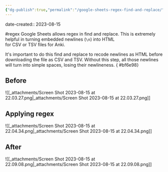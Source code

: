 ```yaml
---
{"dg-publish":true,"permalink":"/google-sheets-regex-find-and-replace/","noteIcon":"2"}
---
```


date-created:: 2023-08-15

#regex
Google Sheets allows regex in find and replace. This is extremely helpful in turning embedded newlines (`\n`) into HTML <br/> for CSV or TSV files for Anki. 

It's important to do this find and replace to recode newlines as HTML before downloading the file as CSV and TSV. Without this step, all those newlines will turn into simple spaces, losing their newlineness.
{ #bf6e98}

## Before
![[_attachments/Screen Shot 2023-08-15 at 22.03.27.png\|_attachments/Screen Shot 2023-08-15 at 22.03.27.png]]
## Applying regex

![[_attachments/Screen Shot 2023-08-15 at 22.04.34.png\|_attachments/Screen Shot 2023-08-15 at 22.04.34.png]]
## After

![[_attachments/Screen Shot 2023-08-15 at 22.09.08.png\|_attachments/Screen Shot 2023-08-15 at 22.09.08.png]]

